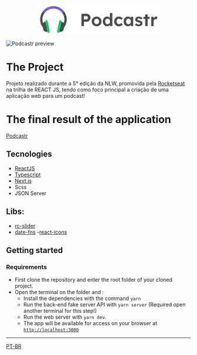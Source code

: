 <div align="center">
    <img src="public/logo.svg" alt="PODCASTR - NLW 5">
</div>

![Podcastr preview](.github/project-preview.gif)

# The Project
Projeto realizado durante a 5° edição da NLW, promovida pela [Rocketseat](https://rocketseat.com.br/) na trilha de REACT JS, tendo como foco principal a criação de uma aplicação web para um podcast!

# The final result of the application 
[Podcastr](https://nlw-5-podcastr-47mg40d07-arthurvenicio.vercel.app/)
## Tecnologies

- [ReactJS](https://reactjs.org/)
- [Typescript](https://www.typescriptlang.org/)
- [Next.js](https://nextjs.org/)
- Scss
- JSON Server

## Libs:
  - [rc-slider](https://www.npmjs.com/package/rc-slider)
  - [date-fns](https://www.npmjs.com/package/date-fns)
  -[react-icons](https://react-icons.github.io/react-icons/)

## Getting started

### Requirements
- First clone the repository and enter the root folder of your cloned project. 
- Open the terminal on the folder and :
  - Install the dependencies with the command `yarn`
  - Run the back-end fake server API with `yarn server` (Required open another terminal for this step!)
  - Run the web server with `yarn dev`.
  - The app will be available for access on your browser at [`http://localhost:3000`](http://localhost:3000)

---
[PT-BR](https://github.com/arthurvenicio/nlw-5-podcastr/blob/main/README-pt.md)

